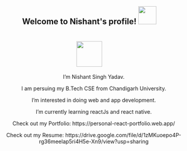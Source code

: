 <h2 align="center">
  Welcome to Nishant's profile!
  <img src="https://media4.giphy.com/media/dSZeGNWkA0pk4/giphy.gif" width="48">
</h2>

<h1 align="center"><img src="https://media0.giphy.com/media/GHwS8CO6u59bUqThTd/giphy.gif?cid=ecf05e47qpyrjtvatju5iap3e6ig41smifjy688ufzvyt1dr&rid=giphy.gif&ct=s" width="68" /></h1>
<ul align="center">
  <p> I’m Nishant Singh Yadav.</p>
  <p>I am persuing my B.Tech CSE from Chandigarh University. </p>
  <p> I’m interested in doing web and app development.</p>
<p>I’m currently learning reactJs and react native.</p>
  <p>Check out my Portfolio: https://personal-react-portfolio.web.app/ </p>
    <p>Check out my Resume: https://drive.google.com/file/d/1zMKuoepo4P-rg36meelap5ri4H5e-Xn9/view?usp=sharing </p>

</ul>

<!---
yadavNishant2020/yadavNishant2020 is a ✨ special ✨ repository because its `README.md` (this file) appears on your GitHub profile.
You can click the Preview link to take a look at your changes.
--->
